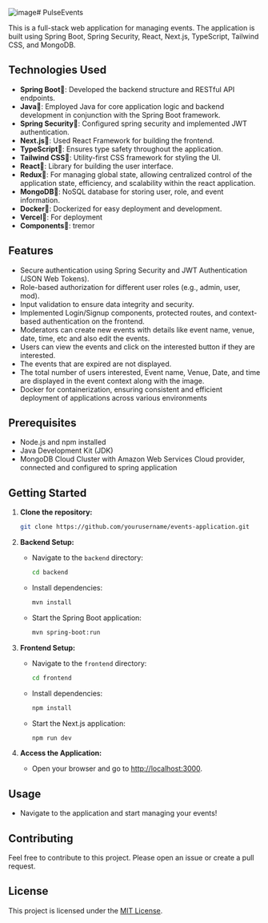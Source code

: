 ![image](https://github.com/hackerdud3/PulseEvents/assets/28582589/c9c33926-0392-4d7a-81fc-df00783d7764)# PulseEvents

This is a full-stack web application for managing events. The application is built using Spring Boot, Spring Security, React, Next.js, TypeScript, Tailwind CSS, and MongoDB.

## Technologies Used
- **Spring Boot🚀**: Developed the backend structure and RESTful API endpoints.
- **Java🚀**: Employed Java for core application logic and backend development in conjunction with the Spring Boot framework.
- **Spring Security🚀**: Configured spring security and implemented JWT authentication.
- **Next.js🚀**: Used React Framework for building the frontend.
- **TypeScript🚀**: Ensures type safety throughout the application.
- **Tailwind CSS🚀**: Utility-first CSS framework for styling the UI.
- **React🚀**: Library for building the user interface.
- **Redux🚀**: For managing global state, allowing centralized control of the application state, efficiency, and scalability within the react application.
- **MongoDB🚀**: NoSQL database for storing user, role, and event information.
- **Docker🚀**: Dockerized for easy deployment and development.
- **Vercel🚀**: For deployment
- **Components🚀**: tremor

## Features
- Secure authentication using Spring Security and JWT Authentication (JSON Web Tokens).
- Role-based authorization for different user roles (e.g., admin, user, mod).
- Input validation to ensure data integrity and security.
- Implemented Login/Signup components, protected routes, and context-based authentication on the frontend.
- Moderators can create new events with details like event name, venue, date, time, etc and also edit the events.
- Users can view the events and click on the interested button if they are interested.
- The events that are expired are not displayed.
- The total number of users interested, Event name, Venue, Date, and time are displayed in the event context along with the image.
- Docker for containerization, ensuring consistent and efficient deployment of applications across various environments



## Prerequisites

- Node.js and npm installed
- Java Development Kit (JDK)
- MongoDB Cloud Cluster with Amazon Web Services Cloud provider, connected and configured to spring application 

## Getting Started

1. **Clone the repository:**

    ```bash
    git clone https://github.com/yourusername/events-application.git
    ```

2. **Backend Setup:**

   - Navigate to the `backend` directory:

     ```bash
     cd backend
     ```

   - Install dependencies:

     ```bash
     mvn install
     ```

   - Start the Spring Boot application:

     ```bash
     mvn spring-boot:run
     ```

3. **Frontend Setup:**

   - Navigate to the `frontend` directory:

     ```bash
     cd frontend
     ```

   - Install dependencies:

     ```bash
     npm install
     ```

   - Start the Next.js application:

     ```bash
     npm run dev
     ```

4. **Access the Application:**

   - Open your browser and go to [http://localhost:3000](http://localhost:3000).

## Usage

- Navigate to the application and start managing your events!

## Contributing

Feel free to contribute to this project. Please open an issue or create a pull request.

## License

This project is licensed under the [MIT License](LICENSE).
